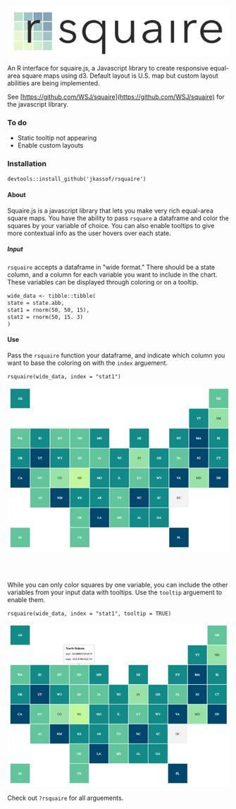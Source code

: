
<p align="center">
  <img src="img/rsquarelogo.png">
</p>

An R interface for squaire.js, a Javascript library to create responsive equal-area square maps using d3. Default layout is U.S. map but custom layout abilities are being implemented.  

See [https://github.com/WSJ/squaire](https://github.com/WSJ/squaire) for the javascript library.

### To do

- Static tooltip not appearing
- Enable custom layouts

### Installation

```
devtools::install_github('jkassof/rsquaire')
```

#### About

Squaire.js is a javascript library that lets you make very rich equal-area square maps. You have the ability to pass `rsquare` a dataframe and color the squares by your variable of choice. You can also enable tooltips to give more contextual info as the user hovers over each state.

##### Input

`rsquaire` accepts a dataframe in "wide format." There should be a state column, and a column for each variable you want to include in the chart. These variables can be displayed through coloring or on a tooltip.

```
wide_data <- tibble::tibble(
state = state.abb,
stat1 = rnorm(50, 50, 15),
stat2 = rnorm(50, 15. 3)
)

```


#### Use


Pass the `rsquaire` function your dataframe, and indicate which column you want to base the coloring on with the `index` arguement.

```
rsquaire(wide_data, index = "stat1")
```

![](img/rsquaire.png)

<br><br>

While you can only color squares by one variable, you can include the other variables from your input data with tooltips. Use the `tooltip` arguement to enable them.

```
rsquaire(wide_data, index = "stat1", tooltip = TRUE)
```

![](img/tooltips.png)


Check out `?rsquaire` for all arguements.

